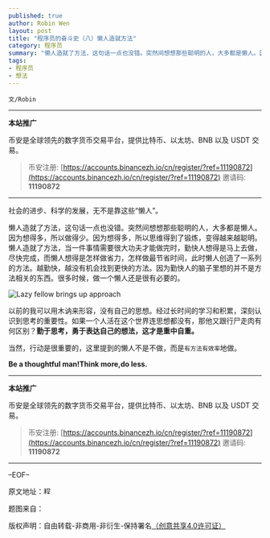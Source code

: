 ```yaml
---
published: true
author: Robin Wen
layout: post
title: "程序员的奋斗史（八）懒人造就方法"
category: 程序员
summary: "懒人造就了方法，这句话一点也没错。突然间想想那些聪明的人，大多都是懒人。因为想得多，所以做得少。因为想得多，所以思维得到了锻炼，变得越来越聪明。懒人造就了方法，当一件事情需要很大功夫才能做完时，勤快人想得是马上去做，尽快完成，而懒人想得是怎样做省力，怎样做最节省时间，此时懒人创造了一系列的方法。越勤快，越没有机会找到更快的方法。因为勤快人的脑子里想的并不是方法相关的东西。很多时候，做一个懒人还是很有必要的。"
tags:
- 程序员
- 想法
---
```


`文/Robin`

***

**本站推广**

币安是全球领先的数字货币交易平台，提供比特币、以太坊、BNB 以及 USDT 交易。

> 币安注册: [https://accounts.binancezh.io/cn/register/?ref=11190872](https://accounts.binancezh.io/cn/register/?ref=11190872)
> 邀请码: **11190872**

***

社会的进步、科学的发展，无不是靠这些“懒人”。

懒人造就了方法，这句话一点也没错。突然间想想那些聪明的人，大多都是懒人。因为想得多，所以做得少。因为想得多，所以思维得到了锻炼，变得越来越聪明。懒人造就了方法，当一件事情需要很大功夫才能做完时，勤快人想得是马上去做，尽快完成，而懒人想得是怎样做省力，怎样做最节省时间，此时懒人创造了一系列的方法。越勤快，越没有机会找到更快的方法。因为勤快人的脑子里想的并不是方法相关的东西。很多时候，做一个懒人还是很有必要的。

![ Lazy fellow brings up approach](https://cdn.dbarobin.com/ZE1HTs8.jpg)

以前的我可以用木讷来形容，没有自己的思想。经过长时间的学习和积累，深刻认识到思考的重要性。如果一个人活在这个世界连思想都没有，那他又跟行尸走肉有何区别？**勤于思考，勇于表达自己的想法，这才是重中自重。**

当然，行动是很重要的，这里提到的懒人不是不做，而是`有方法有效率`地做。

**Be a thoughtful man!Think more,do less.**

***

**本站推广**

币安是全球领先的数字货币交易平台，提供比特币、以太坊、BNB 以及 USDT 交易。

> 币安注册: [https://accounts.binancezh.io/cn/register/?ref=11190872](https://accounts.binancezh.io/cn/register/?ref=11190872)
> 邀请码: **11190872**

***

–EOF–

原文地址：<a href="http://blog.csdn.net/justdb/article/details/7988620" target="_blank"><img src="https://cdn.dbarobin.com/BROigUO.jpg" title="程序员的奋斗史（八）懒人造就方法" height="16px" width="16px" border="0" alt="程序员的奋斗史（八）懒人造就方法" /></a>

题图来自：<a href="http://kapilarambam.blogspot.jp/2011/10/mellow-mellow-lazy-fellow.html" target="_blank"><img src="https://cdn.dbarobin.com/zOeiV4B.png" title="" border="0" alt="" height="16px" width="16px" /></a>

版权声明：自由转载-非商用-非衍生-保持署名<a href="http://creativecommons.org/licenses/by-nc-nd/4.0/deed.zh" target="_blank">（创意共享4.0许可证）</a>
